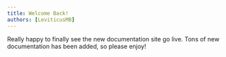 ```yaml
---
title: Welcome Back!
authors: [LeviticusMB]
---
```


Really happy to finally see the new documentation site go live. Tons of new documentation has been added, so please
enjoy!

<!-- truncate -->
